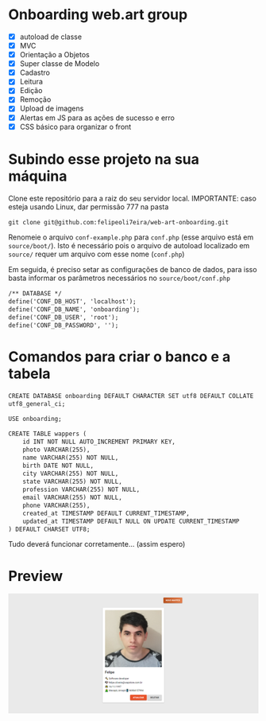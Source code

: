 # Onboarding web.art group

- [X] autoload de classe
- [X] MVC
- [X] Orientação a Objetos
- [X] Super classe de Modelo
- [X] Cadastro
- [X] Leitura
- [X] Edição
- [X] Remoção
- [X] Upload de imagens
- [X] Alertas em JS para as ações de sucesso e erro
- [X] CSS básico para organizar o front

# Subindo esse projeto na sua máquina

Clone este repositório para a raiz do seu servidor local.
IMPORTANTE: caso esteja usando Linux, dar permissão 777 na pasta
```
git clone git@github.com:felipeoli7eira/web-art-onboarding.git
```

Renomeie o arquivo ```conf-example.php``` para ```conf.php``` (esse arquivo está em ```source/boot/```). Isto é necessário pois o arquivo de autoload localizado em ```source/``` requer um arquivo com esse nome (```conf.php```)

Em seguida, é preciso setar as configurações de banco de dados, para isso basta informar os parâmetros necessários no ```source/boot/conf.php```

```
/** DATABASE */
define('CONF_DB_HOST', 'localhost');
define('CONF_DB_NAME', 'onboarding');
define('CONF_DB_USER', 'root');
define('CONF_DB_PASSWORD', '');
```

# Comandos para criar o banco e a tabela

```
CREATE DATABASE onboarding DEFAULT CHARACTER SET utf8 DEFAULT COLLATE utf8_general_ci;
```

```
USE onboarding;
```

```
CREATE TABLE wappers (
	id INT NOT NULL AUTO_INCREMENT PRIMARY KEY,
	photo VARCHAR(255),
	name VARCHAR(255) NOT NULL,
	birth DATE NOT NULL,
	city VARCHAR(255) NOT NULL,
	state VARCHAR(255) NOT NULL,
	profession VARCHAR(255) NOT NULL,
	email VARCHAR(255) NOT NULL,
	phone VARCHAR(255),
	created_at TIMESTAMP DEFAULT CURRENT_TIMESTAMP,
	updated_at TIMESTAMP DEFAULT NULL ON UPDATE CURRENT_TIMESTAMP
) DEFAULT CHARSET UTF8;
```

Tudo deverá funcionar corretamente... (assim espero)

# Preview

<img src="./assets/img/preview.png" alt="preview" />